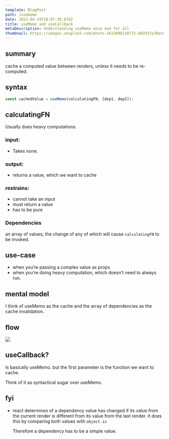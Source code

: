 ```yaml
---
template: BlogPost
path: /usememo
date: 2023-04-19T10:07:38.876Z
title: useMemo and useCallback
metaDescription: Understanding useMemo once and for all
thumbnail: https://images.unsplash.com/photo-1613090110772-b02937a30ac0?ixlib=rb-4.0.3&ixid=MnwxMjA3fDB8MHxwaG90by1wYWdlfHx8fGVufDB8fHx8&auto=format&fit=crop&w=1000&q=80
---
```

## **summary**

cache a computed value between renders, unless it needs to be re-computed.

## **syntax**

```javascript
const cachedValue = useMemo(calculatingFN, [dep1, dep2]);
```

## **calculatingFN**

Usually does heavy computations.

### **input:**

* Takes none.

### **output:**

* returns a value, which we want to cache

### **restrains:**

* cannot take an input
* must return a value
* has to be pure

### **Dependencies**

an array of values, the change of any of which will cause `calculatingFN` to be invoked.

## **use-case**

* when you’re passing a complex value as props
* when you’re doing heavy computation, which doesn’t need to always run.

## **mental model**

I think of useMemo as the cache and the array of dependencies as the cache invalidation.

## **flow**

![](/assets/screenshot-2023-04-20-at-5.08.33-pm.png)

## **u﻿seCallback?**

I﻿s basically useMemo. but the first parameter is the function we want to cache.

T﻿hink of it as syntactical sugar over useMemo. 



## fyi

* react determines of a dependency value has changed if its value from the current render is different from its value from the last render. it does this by comparing both values with `object.is`

  Therefore a dependency has to be a simple value.